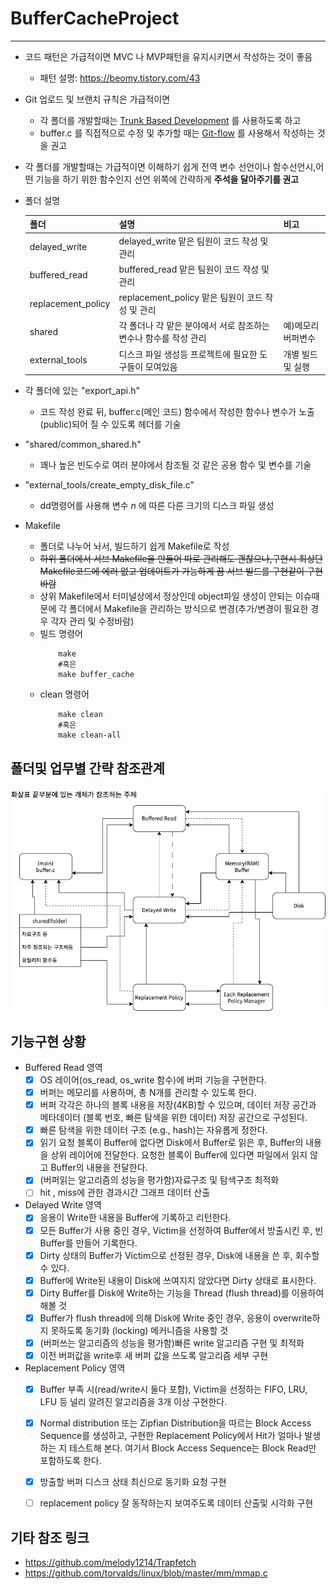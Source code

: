 # BufferCacheProject
---
* 코드 패턴은 가급적이면 MVC 나 MVP패턴을 유지시키면서 작성하는 것이 좋음
    - 패턴 설명: https://beomy.tistory.com/43
* Git 업로드 및 브랜치 규칙은 가급적이면
  *  각 폴더를 개발할때는 [Trunk Based Development](https://helloinyong.tistory.com/335) 를 사용하도록 하고
  *  buffer.c 를 직접적으로 수정 및 추가할 때는 [Git-flow](https://techblog.woowahan.com/2553/) 를 사용해서 작성하는 것을 권고
* 각 폴더를 개발할때는 가급적이면 이해하기 쉽게 전역 변수 선언이나 함수선언시,어떤 기능을 하기 위한 함수인지 선언 위쪽에 간략하게 **주석을 달아주기를 권고**
* 폴더 설명
  
  | 폴더 | 설명 |  비고 |  
  |---|---|---|  
  |delayed_write| delayed_write 맡은 팀원이 코드 작성 및 관리 | |  
  |buffered_read| buffered_read 맡은 팀원이 코드 작성 및 관리 | |  
  |replacement_policy| replacement_policy 맡은 팀원이 코드 작성 및 관리| |  
  |shared| 각 폴더나 각 맡은 분야에서 서로 참조하는 변수나 함수를 작성 관리 | 예)메모리버퍼변수|
  |external_tools| 디스크 파일 생성등 프로젝트에 필요한 도구들이 모여있음 | 개별 빌드 및 실행|

* 각 폴더에 있는 "export_api.h"
  - 코드 작성 완료 뒤, buffer.c(메인 코드) 함수에서 작성한 함수나 변수가 노출(public)되어 질 수 있도록 헤더를 기술
* "shared/common_shared.h"
  - 꽤나 높은 빈도수로 여러 분야에서 참조될 것 같은 공용 함수 및 변수를 기술
* "external_tools/create_empty_disk_file.c"
  -  dd명령어를 사용해 변수 *n* 에 따른 다른 크기의 디스크 파일 생성

* Makefile
  * 폴더로 나누어 놔서, 빌드하기 쉽게 Makefile로 작성
  * ~~하위 폴더에서 서브 Makefile을 만들어 따로 관리해도 괜찮으나,구현시 최상단 Makefile코드에 에러 없고 업데이트가 가능하게 끔 서브 빌드를 구현같이 구현바람~~
  * 상위 Makefile에서 터미널상에서 정상인데 object파일 생성이 안되는 이슈때문에 각 폴더에서 Makefile을 관리하는 방식으로 변경(추가/변경이 필요한 경우 각자 관리 및 수정바람)
  * 빌드 명령어
    ``` shell
        make
        #혹은
        make buffer_cache
    ``` 
  * clean 명령어
      ``` shell
          make clean
          #혹은
          make clean-all
      ``` 

폴더및 업무별 간략 참조관계
---
![간략_참조관계](mdfile_pictures/전체_참조도.jpeg)


기능구현 상황
---
* Buffered Read 영역
  * [x] OS 레이어(os_read, os_write 함수)에 버퍼 기능을 구현한다.  
  * [x] 버퍼는 메모리를 사용하며, 총 N개를 관리할 수 있도록 한다.  
  * [x] 버퍼 각각은 하나의 블록 내용을 저장(4KB)할 수 있으며, 데이터 저장 공간과 메타데이터 (블록 번호, 빠른 탐색을 위한 데이터) 저장 공간으로 구성된다.  
  * [x] 빠른 탐색을 위한 데이터 구조 (e.g., hash)는 자유롭게 정한다.  
  * [x] 읽기 요청 블록이 Buffer에 없다면 Disk에서 Buffer로 읽은 후, Buffer의 내용을 상위 레이어에 전달한다. 요청한 블록이 Buffer에 있다면 파일에서 읽지 않고 Buffer의 내용을 전달한다.
  * [x] (버퍼읽는 알고리즘의 성능을 평가함)자료구조 및 탐색구조 최적화
  * [ ] hit , miss에 관한 경과시간 그래프 데이터 산출
* Delayed Write 영역
  * [x] 응용이 Write한 내용을 Buffer에 기록하고 리턴한다.
  * [x] 모든 Buffer가 사용 중인 경우, Victim을 선정하여 Buffer에서 방출시킨 후, 빈 Buffer를 만들어 기록한다.
  * [x] Dirty 상태의 Buffer가 Victim으로 선정된 경우, Disk에 내용을 쓴 후, 회수할 수 있다.
  * [x] Buffer에 Write된 내용이 Disk에 쓰여지지 않았다면 Dirty 상태로 표시한다.
  * [x] Dirty Buffer를 Disk에 Write하는 기능을 Thread (flush thread)를 이용하여 해볼 것
  * [x] Buffer가 flush thread에 의해 Disk에 Write 중인 경우, 응용이 overwrite하지 못하도록 동기화 (locking) 메커니즘을 사용할 것
  * [x] (버퍼쓰는 알고리즘의 성능을 평가함)빠른 write 알고리즘 구현 및 최적화
  * [x] 이전 버퍼값을 write후 새 버퍼 값을 쓰도록 알고리즘 세부 구현
 
* Replacement Policy 영역
  * [x] Buffer 부족 시(read/write시 둘다 포함), Victim을 선정하는 FIFO, LRU, LFU 등 널리 알려진 알고리즘을 3개 이상 구현한다.
  * [x] Normal distribution 또는 Zipfian Distribution을 따르는 Block Access Sequence를 생성하고, 구현한 Replacement Policy에서 Hit가 얼마나 발생하는 지 테스트해 본다. 여기서 Block Access Sequence는 Block Read만 포함하도록 한다.
  * [x] 방출할 버퍼 디스크 상태 최신으로 동기화 요청 구현
  * [ ] replacement policy 잘 동작하는지 보여주도록 데이터 산출및 시각화 구현



기타 참조 링크
---
* https://github.com/melody1214/Trapfetch
* https://github.com/torvalds/linux/blob/master/mm/mmap.c